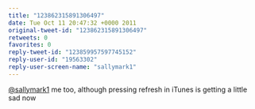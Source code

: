 ```yaml
---
title: "123862315891306497"
date: Tue Oct 11 20:47:32 +0000 2011
original-tweet-id: "123862315891306497"
retweets: 0
favorites: 0
reply-tweet-id: "123859957597745152"
reply-user-id: "19563302"
reply-user-screen-name: "sallymark1"
---
```

<a href="https://twitter.com/sallymark1">@sallymark1</a> me too, although pressing refresh in iTunes is getting a little sad now
